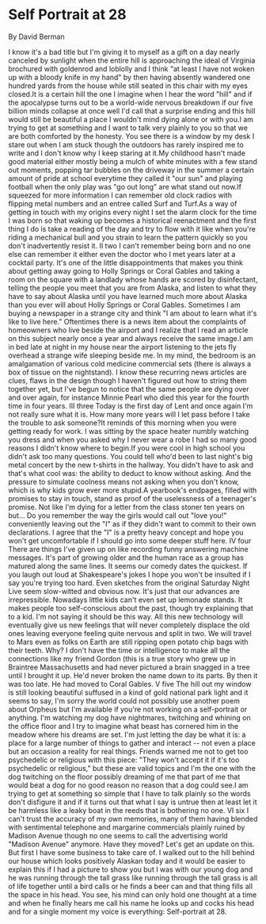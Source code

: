 Self Portrait at 28
===================

By David Berman

I know it's a bad title
but I'm giving it to myself as a gift
on a day nearly canceled by sunlight
when the entire hill is approaching
the ideal of Virginia
brochured with goldenrod and loblolly
and I think "at least I have not woken up
with a bloody knife in my hand"
by then having absently wandered
one hundred yards from the house
while still seated in this chair
with my eyes closed.It is a certain hill
the one I imagine when I hear the word "hill"
and if the apocalypse turns out
to be a world-wide nervous breakdown
if our five billion minds collapse at once
well I'd call that a surprise ending
and this hill would still be beautiful
a place I wouldn't mind dying
alone or with you.I am trying to get at something
and I want to talk very plainly to you
so that we are both comforted by the honesty.
You see there is a window by my desk
I stare out when I am stuck
though the outdoors has rarely inspired me to write
and I don't know why I keep staring at it.My childhood hasn't made good material either
mostly being a mulch of white minutes
with a few stand out moments,
popping tar bubbles on the driveway in the summer
a certain amount of pride at school
everytime they called it "our sun"
and playing football when the only play
was "go out long" are what stand out now.If squeezed for more information
I can remember old clock radios
with flipping metal numbers
and an entree called Surf and Turf.As a way of getting in touch with my origins
every night I set the alarm clock
for the time I was born so that waking up
becomes a historical reenactment
and the first thing I do
is take a reading of the day
and try to flow with it
like when you're riding a mechanical bull
and you strain to learn the pattern quickly
so you don't inadvertently resist it. II two I can't remember being born
and no one else can remember it either
even the doctor who I met years later
at a cocktail party.
It's one of the little disappointments
that makes you think about getting away
going to Holly Springs or Coral Gables
and taking a room on the square
with a landlady whose hands are scored
by disinfectant, telling the people you meet
that you are from Alaska, and listen
to what they have to say about Alaska
until you have learned much more about Alaska
than you ever will about Holly Springs or Coral Gables. Sometimes I am buying a newspaper
in a strange city and think
"I am about to learn what it's like to live here."
Oftentimes there is a news item
about the complaints of homeowners
who live beside the airport
and I realize that I read an article
on this subject nearly once a year
and always receive the same image.I am in bed late at night
in my house near the airport
listening to the jets fly overhead
a strange wife sleeping beside me.
In my mind, the bedroom is an amalgamation
of various cold medicine commercial sets
(there is always a box of tissue on the nightstand). I know these recurring news articles are clues,
flaws in the design though I haven't figured out
how to string them together yet,
but I've begun to notice that the same people
are dying over and over again,
for instance Minnie Pearl
who died this year
for the fourth time in four years. III three Today is the first day of Lent
and once again I'm not really sure what it is.
How many more years will I let pass
before I take the trouble to ask someone?It reminds of this morning
when you were getting ready for work.
I was sitting by the space heater
numbly watching you dress
and when you asked why I never wear a robe
I had so many good reasons
I didn't know where to begin.If you were cool in high school
you didn't ask too many questions.
You could tell who'd been to last night's
big metal concert by the new t-shirts in the hallway.
You didn't have to ask
and that's what cool was:
the ability to deduct
to know without asking.
And the pressure to simulate coolness
means not asking when you don't know,
which is why kids grow ever more stupid.A yearbook's endpages, filled with promises
to stay in touch, stand as proof of the uselessness
of a teenager's promise. Not like I'm dying
for a letter from the class stoner
ten years on but... Do you remember the way the girls
would call out "love you!"
conveniently leaving out the "I"
as if they didn't want to commit
to their own declarations. I agree that the "I" is a pretty heavy concept
and hope you won't get uncomfortable
if I should go into some deeper stuff here. IV four There are things I've given up on
like recording funny answering machine messages.
It's part of growing older
and the human race as a group
has matured along the same lines.
It seems our comedy dates the quickest.
If you laugh out loud at Shakespeare's jokes
I hope you won't be insulted 
if I say you're trying too hard.
Even sketches from the original Saturday Night Live
seem slow-witted and obvious now. It's just that our advances are irrepressible.
Nowadays little kids can't even set up lemonade stands.
It makes people too self-conscious about the past,
though try explaining that to a kid. I'm not saying it should be this way. All this new technology
will eventually give us new feelings
that will never completely displace the old ones
leaving everyone feeling quite nervous
and split in two. We will travel to Mars
even as folks on Earth
are still ripping open potato chip
bags with their teeth. Why? I don't have the time or intelligence
to make all the connections
like my friend Gordon
(this is a true story
who grew up in Braintree Massachusetts
and had never pictured a brain snagged in a tree
until I brought it up.
He'd never broken the name down to its parts.
By then it was too late.
He had moved to Coral Gables. V five The hill out my window is still looking beautiful
suffused in a kind of gold national park light
and it seems to say,
I'm sorry the world could not possibly
use another poem about Orpheus
but I'm available if you're not working
on a self-portrait or anything. I'm watching my dog have nightmares,
twitching and whining on the office floor
and I try to imagine what beast
has cornered him in the meadow
where his dreams are set. I'm just letting the day be what it is:
a place for a large number of things
to gather and interact --
not even a place but an occasion
a reality for real things. Friends warned me not to get too psychedelic
or religious with this piece:
"They won't accept it if it's too psychedelic
or religious," but these are valid topics
and I'm the one with the dog twitching on the floor
possibly dreaming of me
that part of me that would beat a dog
for no good reason
no reason that a dog could see.I am trying to get at something so simple
that I have to talk plainly
so the words don't disfigure it
and if it turns out that what I say is untrue
then at least let it be harmless
like a leaky boat in the reeds
that is bothering no one. VI six I can't trust the accuracy of my own memories,
many of them having blended with sentimental
telephone and margarine commercials
plainly ruined by Madison Avenue
though no one seems to call the advertising world
"Madison Avenue" anymore. Have they moved?
Let's get an update on this. But first I have some business to take care of. I walked out to the hill behind our house
which looks positively Alaskan today
and it would be easier to explain this if I had a picture to show you
but I was with our young dog
and he was running through the tall grass
like running through the tall grass
is all of life together
until a bird calls or he finds a beer can
and that thing fills all the space in his head. You see,
his mind can only hold one thought at a time
and when he finally hears me call his name
he looks up and cocks his head
and for a single moment
my voice is everything: Self-portrait at 28.